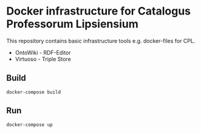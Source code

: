 # Docker infrastructure for Catalogus Professorum Lipsiensium
This repository contains basic infrastructure tools e.g. docker-files for CPL.

* OntoWiki - RDF-Editor
* Virtuoso - Triple Store

## Build

```
docker-compose build
```

## Run

```
docker-compose up
```

